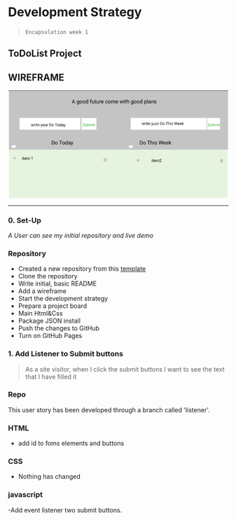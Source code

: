 # Development Strategy

> `Encapsulation week 1`

## ToDoList Project

## WIREFRAME

![wireframe](./todo.png)

---

### 0. Set-Up

_A User can see my initial repository and live demo_

### Repository

- Created a new repository from this [template](https://github.com/HackYourFutureBelgium/encapsulation-week-1-starter)
- Clone the repository
- Write initial, basic README
- Add a wireframe
- Start the development strategy
- Prepare a project board
- Main Html&Css
- Package JSON install
- Push the changes to GitHub
- Turn on GitHub Pages

### 1. Add Listener to Submit buttons

> As a site visitor, when I click the submit buttons I want to see the text that I have filled it

### Repo

This user story has been developed through a branch called 'listener'.

### HTML

- add id to foms elements and buttons

### CSS

- Nothing has changed

### javascript

-Add event listener two submit buttons.
